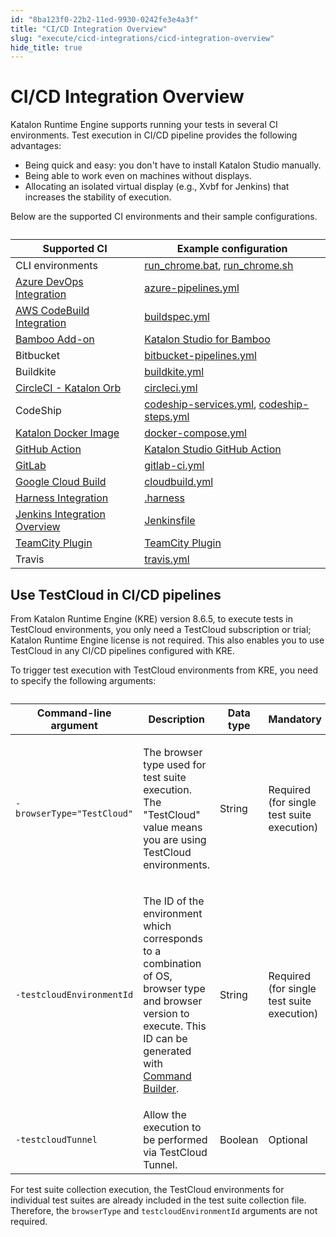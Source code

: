 ```yaml
---
id: "8ba123f0-22b2-11ed-9930-0242fe3e4a3f"
title: "CI/CD Integration Overview"
slug: "execute/cicd-integrations/cicd-integration-overview"
hide_title: true
---
```


# <a id="id" class="anchor_top_offset"/><a id="ariaid-title1" class="anchor_top_offset"/>CI/CD Integration Overview

<div xmlns="http://www.w3.org/1999/xhtml" className="p"><span className="ph">Katalon Runtime Engine</span> supports running your tests in several CI environments. Test execution in CI/CD pipeline provides the following advantages:<ul className="ul"><li className="li">Being quick and easy: you don't have to install <span className="ph">Katalon Studio</span> manually.</li><li className="li">Being able to work even on machines without displays.</li><li className="li">Allocating an isolated virtual display (e.g., Xvbf for Jenkins) that increases the stability of execution.</li></ul></div>
<p xmlns="http://www.w3.org/1999/xhtml" className="p">Below are the supported CI environments and their sample configurations. </p> 
<table xmlns="http://www.w3.org/1999/xhtml" className="table anchor_top_offset" id="id__49d588c5-3ba6-4586-bd8b-226ce50b5c2c"><caption /><colgroup><col /><col /></colgroup><thead className="thead"><tr className><th className="entry anchor_top_offset" id="id__49d588c5-3ba6-4586-bd8b-226ce50b5c2c__entry__1">Supported CI</th><th className="entry anchor_top_offset" id="id__49d588c5-3ba6-4586-bd8b-226ce50b5c2c__entry__2">Example configuration</th></tr></thead><tbody className="tbody"><tr className><td className="entry" headers="id__49d588c5-3ba6-4586-bd8b-226ce50b5c2c__entry__1 id__49d588c5-3ba6-4586-bd8b-226ce50b5c2c__entry__2 ">CLI environments</td><td className="entry" headers="id__49d588c5-3ba6-4586-bd8b-226ce50b5c2c__entry__1 id__49d588c5-3ba6-4586-bd8b-226ce50b5c2c__entry__2 "> <a className="xref j-external-link" href="https://github.com/katalon-studio-samples/ci-samples/blob/master/run_chrome.bat" target="_blank">run_chrome.bat</a>, <a className="xref j-external-link" href="https://github.com/katalon-studio-samples/ci-samples/blob/master/run_chrome.sh" target="_blank">run_chrome.sh</a> </td></tr><tr className><td className="entry" headers="id__49d588c5-3ba6-4586-bd8b-226ce50b5c2c__entry__1 id__49d588c5-3ba6-4586-bd8b-226ce50b5c2c__entry__2 "><a className="xref" href="/docs/execute/cicd-integrations/azure-devops-integration">Azure DevOps Integration</a></td><td className="entry" headers="id__49d588c5-3ba6-4586-bd8b-226ce50b5c2c__entry__1 id__49d588c5-3ba6-4586-bd8b-226ce50b5c2c__entry__2 "><a className="xref j-external-link" href="https://github.com/katalon-studio-samples/ci-samples/blob/master/azure-pipelines.yml" target="_blank">azure-pipelines.yml</a></td></tr><tr className><td className="entry" headers="id__49d588c5-3ba6-4586-bd8b-226ce50b5c2c__entry__1 id__49d588c5-3ba6-4586-bd8b-226ce50b5c2c__entry__2 "><a className="xref" href="/docs/execute/cicd-integrations/aws-codebuild-integration">AWS CodeBuild Integration</a></td><td className="entry" headers="id__49d588c5-3ba6-4586-bd8b-226ce50b5c2c__entry__1 id__49d588c5-3ba6-4586-bd8b-226ce50b5c2c__entry__2 "><a className="xref j-external-link" href="https://github.com/katalon-studio-samples/ci-samples/blob/master/buildspec.yml" target="_blank">buildspec.yml</a></td></tr><tr className><td className="entry" headers="id__49d588c5-3ba6-4586-bd8b-226ce50b5c2c__entry__1 id__49d588c5-3ba6-4586-bd8b-226ce50b5c2c__entry__2 "><a className="xref" href="/docs/execute/cicd-integrations/bamboo-add-on">Bamboo Add-on</a></td><td className="entry" headers="id__49d588c5-3ba6-4586-bd8b-226ce50b5c2c__entry__1 id__49d588c5-3ba6-4586-bd8b-226ce50b5c2c__entry__2 "><a className="xref j-external-link" href="https://marketplace.atlassian.com/apps/1220235/katalon-devops-for-bamboo" target="_blank">Katalon Studio for Bamboo</a></td></tr><tr className><td className="entry" headers="id__49d588c5-3ba6-4586-bd8b-226ce50b5c2c__entry__1 id__49d588c5-3ba6-4586-bd8b-226ce50b5c2c__entry__2 ">Bitbucket</td><td className="entry" headers="id__49d588c5-3ba6-4586-bd8b-226ce50b5c2c__entry__1 id__49d588c5-3ba6-4586-bd8b-226ce50b5c2c__entry__2 "><a className="xref j-external-link" href="https://github.com/katalon-studio-samples/ci-samples/blob/master/bitbucket-pipelines.yml" target="_blank">bitbucket-pipelines.yml</a></td></tr><tr className><td className="entry" headers="id__49d588c5-3ba6-4586-bd8b-226ce50b5c2c__entry__1 id__49d588c5-3ba6-4586-bd8b-226ce50b5c2c__entry__2 ">Buildkite</td><td className="entry" headers="id__49d588c5-3ba6-4586-bd8b-226ce50b5c2c__entry__1 id__49d588c5-3ba6-4586-bd8b-226ce50b5c2c__entry__2 "><a className="xref j-external-link" href="https://github.com/katalon-studio-samples/ci-samples/blob/master/.buildkite/pipeline.yml" target="_blank">buildkite.yml</a></td></tr><tr className><td className="entry" headers="id__49d588c5-3ba6-4586-bd8b-226ce50b5c2c__entry__1 id__49d588c5-3ba6-4586-bd8b-226ce50b5c2c__entry__2 "><a className="xref" href="/docs/execute/cicd-integrations/circleci---katalon-orb">CircleCI - Katalon Orb</a></td><td className="entry" headers="id__49d588c5-3ba6-4586-bd8b-226ce50b5c2c__entry__1 id__49d588c5-3ba6-4586-bd8b-226ce50b5c2c__entry__2 "><a className="xref j-external-link" href="https://github.com/katalon-studio-samples/ci-samples/blob/master/.circleci/config.yml" target="_blank">circleci.yml</a></td></tr><tr className><td className="entry" headers="id__49d588c5-3ba6-4586-bd8b-226ce50b5c2c__entry__1 id__49d588c5-3ba6-4586-bd8b-226ce50b5c2c__entry__2 ">CodeShip</td><td className="entry" headers="id__49d588c5-3ba6-4586-bd8b-226ce50b5c2c__entry__1 id__49d588c5-3ba6-4586-bd8b-226ce50b5c2c__entry__2 "><a className="xref j-external-link" href="https://github.com/katalon-studio-samples/ci-samples/blob/master/codeship-services.yml" target="_blank">codeship-services.yml</a>, <a className="xref j-external-link" href="https://github.com/katalon-studio-samples/ci-samples/blob/master/codeship-steps.yml" target="_blank">codeship-steps.yml</a></td></tr><tr className><td className="entry" headers="id__49d588c5-3ba6-4586-bd8b-226ce50b5c2c__entry__1 id__49d588c5-3ba6-4586-bd8b-226ce50b5c2c__entry__2 "><a className="xref" href="/docs/execute/katalon-runtime-engine/katalon-docker-image">Katalon Docker Image</a></td><td className="entry" headers="id__49d588c5-3ba6-4586-bd8b-226ce50b5c2c__entry__1 id__49d588c5-3ba6-4586-bd8b-226ce50b5c2c__entry__2 "><a className="xref j-external-link" href="https://github.com/katalon-studio-samples/ci-samples/blob/master/docker-compose.yml" target="_blank">docker-compose.yml</a></td></tr><tr className><td className="entry" headers="id__49d588c5-3ba6-4586-bd8b-226ce50b5c2c__entry__1 id__49d588c5-3ba6-4586-bd8b-226ce50b5c2c__entry__2 "><a className="xref" href="/docs/execute/cicd-integrations/katalon-studio-github-action">GitHub Action</a></td><td className="entry" headers="id__49d588c5-3ba6-4586-bd8b-226ce50b5c2c__entry__1 id__49d588c5-3ba6-4586-bd8b-226ce50b5c2c__entry__2 "><a className="xref j-external-link" href="https://github.com/marketplace/actions/katalon-studio" target="_blank">Katalon Studio GitHub Action</a></td></tr><tr className><td className="entry" headers="id__49d588c5-3ba6-4586-bd8b-226ce50b5c2c__entry__1 id__49d588c5-3ba6-4586-bd8b-226ce50b5c2c__entry__2 "><a className="xref" href="/docs/execute/cicd-integrations/gitlab-integration">GitLab</a></td><td className="entry" headers="id__49d588c5-3ba6-4586-bd8b-226ce50b5c2c__entry__1 id__49d588c5-3ba6-4586-bd8b-226ce50b5c2c__entry__2 "><a className="xref j-external-link" href="https://github.com/katalon-studio-samples/ci-samples/blob/master/.gitlab-ci.yml" target="_blank">gitlab-ci.yml</a></td></tr><tr className><td className="entry" headers="id__49d588c5-3ba6-4586-bd8b-226ce50b5c2c__entry__1 id__49d588c5-3ba6-4586-bd8b-226ce50b5c2c__entry__2 "><a className="xref" href="/docs/execute/cicd-integrations/google-cloud-build">Google Cloud Build</a></td><td className="entry" headers="id__49d588c5-3ba6-4586-bd8b-226ce50b5c2c__entry__1 id__49d588c5-3ba6-4586-bd8b-226ce50b5c2c__entry__2 "><a className="xref j-external-link" href="https://github.com/katalon-studio-samples/ci-samples/blob/master/cloudbuild.yaml" target="_blank">cloudbuild.yml</a></td></tr><tr className><td className="entry" headers="id__49d588c5-3ba6-4586-bd8b-226ce50b5c2c__entry__1 id__49d588c5-3ba6-4586-bd8b-226ce50b5c2c__entry__2 "><a className="xref" href="/docs/execute/cicd-integrations/harness-integration">Harness Integration</a></td><td className="entry" headers="id__49d588c5-3ba6-4586-bd8b-226ce50b5c2c__entry__1 id__49d588c5-3ba6-4586-bd8b-226ce50b5c2c__entry__2 "><a className="xref j-external-link" href="https://github.com/katalon-studio-samples/ci-samples/tree/master/.harness" target="_blank">.harness</a></td></tr><tr className><td className="entry" headers="id__49d588c5-3ba6-4586-bd8b-226ce50b5c2c__entry__1 id__49d588c5-3ba6-4586-bd8b-226ce50b5c2c__entry__2 "><a className="xref" href="/docs/execute/cicd-integrations/jenkins-integration/jenkins-integration-overview">Jenkins Integration Overview</a></td><td className="entry" headers="id__49d588c5-3ba6-4586-bd8b-226ce50b5c2c__entry__1 id__49d588c5-3ba6-4586-bd8b-226ce50b5c2c__entry__2 "><a className="xref j-external-link" href="https://github.com/katalon-studio-samples/ci-samples/blob/master/Jenkinsfile" target="_blank">Jenkinsfile</a></td></tr><tr className><td className="entry" headers="id__49d588c5-3ba6-4586-bd8b-226ce50b5c2c__entry__1 id__49d588c5-3ba6-4586-bd8b-226ce50b5c2c__entry__2 "><a className="xref" href="/docs/execute/cicd-integrations/teamcity-plugin">TeamCity Plugin</a></td><td className="entry" headers="id__49d588c5-3ba6-4586-bd8b-226ce50b5c2c__entry__1 id__49d588c5-3ba6-4586-bd8b-226ce50b5c2c__entry__2 "><a className="xref j-external-link" href="https://plugins.jetbrains.com/plugin/12653-katalon-studio-runner/" target="_blank">TeamCity Plugin</a></td></tr><tr className><td className="entry" headers="id__49d588c5-3ba6-4586-bd8b-226ce50b5c2c__entry__1 id__49d588c5-3ba6-4586-bd8b-226ce50b5c2c__entry__2 ">Travis</td><td className="entry" headers="id__49d588c5-3ba6-4586-bd8b-226ce50b5c2c__entry__1 id__49d588c5-3ba6-4586-bd8b-226ce50b5c2c__entry__2 "><a className="xref j-external-link" href="https://github.com/katalon-studio-samples/ci-samples/blob/master/.travis.yml" target="_blank">travis.yml</a></td></tr></tbody></table> 

## <a id="concept-4352" class="anchor_top_offset"/>Use TestCloud in CI/CD pipelines

<p xmlns="http://www.w3.org/1999/xhtml" className="shortdesc">From  <span className="ph">Katalon Runtime Engine</span> (<span className="ph">KRE</span>) version 8.6.5, to execute tests in <span className="ph">TestCloud</span> environments, you only need a <span className="ph">TestCloud</span> subscription or trial; <span className="ph">Katalon Runtime Engine</span> license is not required. This also enables you to use <span className="ph">TestCloud</span> in any CI/CD pipelines configured with <span className="ph">KRE</span>.</p> 
<p xmlns="http://www.w3.org/1999/xhtml" className="p">To trigger test execution with <span className="ph">TestCloud</span> environments from <span className="ph">KRE</span>, you need to specify the following arguments:</p> 
<div xmlns="http://www.w3.org/1999/xhtml" className="p"><table className="table anchor_top_offset" id="concept-4352__036b4621-b29f-4032-b12c-6213aa146918"><caption /><colgroup><col /><col /><col /><col /></colgroup><thead className="thead"><tr className><th className="entry anchor_top_offset" id="concept-4352__036b4621-b29f-4032-b12c-6213aa146918__entry__1"> Command-line argument</th><th className="entry anchor_top_offset" id="concept-4352__036b4621-b29f-4032-b12c-6213aa146918__entry__2"> Description</th><th className="entry anchor_top_offset" id="concept-4352__036b4621-b29f-4032-b12c-6213aa146918__entry__3"> Data type</th><th className="entry anchor_top_offset" id="concept-4352__036b4621-b29f-4032-b12c-6213aa146918__entry__4"> Mandatory</th></tr></thead><tbody className="tbody"><tr className><td className="entry" headers="concept-4352__036b4621-b29f-4032-b12c-6213aa146918__entry__1 concept-4352__036b4621-b29f-4032-b12c-6213aa146918__entry__2 concept-4352__036b4621-b29f-4032-b12c-6213aa146918__entry__3 concept-4352__036b4621-b29f-4032-b12c-6213aa146918__entry__4 "><code className="ph codeph">-browserType="TestCloud"</code></td><td className="entry" headers="concept-4352__036b4621-b29f-4032-b12c-6213aa146918__entry__1 concept-4352__036b4621-b29f-4032-b12c-6213aa146918__entry__2 concept-4352__036b4621-b29f-4032-b12c-6213aa146918__entry__3 concept-4352__036b4621-b29f-4032-b12c-6213aa146918__entry__4 "><p className="p">The browser type used for test suite execution. The "TestCloud" value means you are using <span className="ph">TestCloud</span> environments.</p></td><td className="entry" headers="concept-4352__036b4621-b29f-4032-b12c-6213aa146918__entry__1 concept-4352__036b4621-b29f-4032-b12c-6213aa146918__entry__2 concept-4352__036b4621-b29f-4032-b12c-6213aa146918__entry__3 concept-4352__036b4621-b29f-4032-b12c-6213aa146918__entry__4 "> String</td><td className="entry" headers="concept-4352__036b4621-b29f-4032-b12c-6213aa146918__entry__1 concept-4352__036b4621-b29f-4032-b12c-6213aa146918__entry__2 concept-4352__036b4621-b29f-4032-b12c-6213aa146918__entry__3 concept-4352__036b4621-b29f-4032-b12c-6213aa146918__entry__4 "> Required (for single test suite execution)</td></tr><tr className><td className="entry" headers="concept-4352__036b4621-b29f-4032-b12c-6213aa146918__entry__1 concept-4352__036b4621-b29f-4032-b12c-6213aa146918__entry__2 concept-4352__036b4621-b29f-4032-b12c-6213aa146918__entry__3 concept-4352__036b4621-b29f-4032-b12c-6213aa146918__entry__4 "><code className="ph codeph">-testcloudEnvironmentId</code></td><td className="entry" headers="concept-4352__036b4621-b29f-4032-b12c-6213aa146918__entry__1 concept-4352__036b4621-b29f-4032-b12c-6213aa146918__entry__2 concept-4352__036b4621-b29f-4032-b12c-6213aa146918__entry__3 concept-4352__036b4621-b29f-4032-b12c-6213aa146918__entry__4 "><p className="p">The ID of the environment which corresponds to a combination of OS, browser type and browser version to execute. This ID can be generated with <a className="xref" href="/docs/execute/katalon-runtime-engine/get-started-with-katalon-runtime-engine#id_10">Command Builder</a>.</p></td><td className="entry" headers="concept-4352__036b4621-b29f-4032-b12c-6213aa146918__entry__1 concept-4352__036b4621-b29f-4032-b12c-6213aa146918__entry__2 concept-4352__036b4621-b29f-4032-b12c-6213aa146918__entry__3 concept-4352__036b4621-b29f-4032-b12c-6213aa146918__entry__4 ">String</td><td className="entry" headers="concept-4352__036b4621-b29f-4032-b12c-6213aa146918__entry__1 concept-4352__036b4621-b29f-4032-b12c-6213aa146918__entry__2 concept-4352__036b4621-b29f-4032-b12c-6213aa146918__entry__3 concept-4352__036b4621-b29f-4032-b12c-6213aa146918__entry__4 ">Required (for single test suite execution)</td></tr><tr className><td className="entry" headers="concept-4352__036b4621-b29f-4032-b12c-6213aa146918__entry__1 concept-4352__036b4621-b29f-4032-b12c-6213aa146918__entry__2 concept-4352__036b4621-b29f-4032-b12c-6213aa146918__entry__3 concept-4352__036b4621-b29f-4032-b12c-6213aa146918__entry__4 "><code className="ph codeph">-testcloudTunnel</code></td><td className="entry" headers="concept-4352__036b4621-b29f-4032-b12c-6213aa146918__entry__1 concept-4352__036b4621-b29f-4032-b12c-6213aa146918__entry__2 concept-4352__036b4621-b29f-4032-b12c-6213aa146918__entry__3 concept-4352__036b4621-b29f-4032-b12c-6213aa146918__entry__4 "> Allow the execution to be performed via <span className="ph">TestCloud</span> Tunnel.</td><td className="entry" headers="concept-4352__036b4621-b29f-4032-b12c-6213aa146918__entry__1 concept-4352__036b4621-b29f-4032-b12c-6213aa146918__entry__2 concept-4352__036b4621-b29f-4032-b12c-6213aa146918__entry__3 concept-4352__036b4621-b29f-4032-b12c-6213aa146918__entry__4 "> Boolean</td><td className="entry" headers="concept-4352__036b4621-b29f-4032-b12c-6213aa146918__entry__1 concept-4352__036b4621-b29f-4032-b12c-6213aa146918__entry__2 concept-4352__036b4621-b29f-4032-b12c-6213aa146918__entry__3 concept-4352__036b4621-b29f-4032-b12c-6213aa146918__entry__4 "> Optional</td></tr></tbody></table></div>
<p xmlns="http://www.w3.org/1999/xhtml" className="p">For test suite collection execution, the <span className="ph">TestCloud</span> environments for individual test suites are already included in the test suite collection file. Therefore, the <code className="ph codeph">browserType</code> and <code className="ph codeph">testcloudEnvironmentId</code> arguments are not required.</p> 
